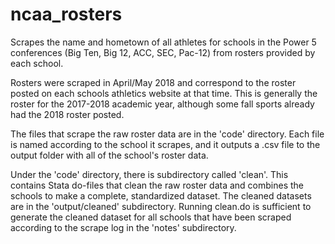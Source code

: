 # ncaa_rosters

Scrapes the name and hometown of all athletes for schools in the Power 5
conferences (Big Ten, Big 12, ACC, SEC, Pac-12) from rosters provided
by each school.

Rosters were scraped in April/May 2018 and correspond to the roster posted on
each schools athletics website at that time. This is generally the roster
for the 2017-2018 academic year, although some fall sports already had the
2018 roster posted.

The files that scrape the raw roster data are in the 'code' directory.
Each file is named according to the school it scrapes, and it outputs
a .csv file to the output folder with all of the school's roster data.

Under the 'code' directory, there is subdirectory called 'clean'. This contains
Stata do-files that clean the raw roster data and combines the schools
to make a complete, standardized dataset. The cleaned datasets are in
the 'output/cleaned' subdirectory. Running clean.do is sufficient
to generate the cleaned dataset for all schools that have been
scraped according to the scrape log in the 'notes' subdirectory. 
